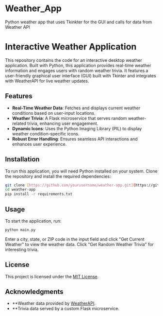 # Weather_App
Python weather app that uses Tkinkter for the GUI and calls for data from Weather API
# Interactive Weather Application

This repository contains the code for an interactive desktop weather application. Built with Python, this application provides real-time weather information and engages users with random weather trivia. It features a user-friendly graphical user interface (GUI) built with Tkinter and integrates with WeatherAPI for live weather updates.

## Features

- **Real-Time Weather Data**: Fetches and displays current weather conditions based on user-input locations.
- **Weather Trivia**: A Flask microservice that serves random weather-related trivia, enhancing user engagement.
- **Dynamic Icons**: Uses the Python Imaging Library (PIL) to display weather condition-specific icons.
- **Robust Error Handling**: Ensures seamless API interactions and enhances user experience.

## Installation

To run this application, you will need Python installed on your system. Clone the repository and install the required dependencies:

```bash
git clone [https://github.com/yourusername/weather-app.git](https://github.com/Brandie-M/Weather_App)
cd weather-app
pip install -r requirements.txt
```

## Usage

To start the application, run:

```bash
python main.py
```
Enter a city, state, or ZIP code in the input field and click "Get Current Weather" to view the weather data. Click "Get Random Weather Trivia" for interesting trivia.

## License
This project is licensed under the [MIT License](http://opensource.org/licenses/MIT).

## Acknowledgments
  - **Weather data provided by [WeatherAPI](https://www.weatherapi.com/).
  - **Trivia data served by a custom Flask microservice.
